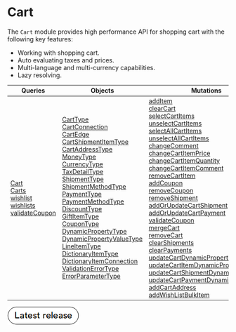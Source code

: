 # Cart

The `Cart` module provides high performance API for shopping cart with the following key features:

* Working with shopping cart.
* Auto evaluating taxes and prices.
* Multi-language and multi-currency capabilities.
* Lazy resolving.

| Queries                                                             	| Objects                      	| Mutations                                                               	|
|--------------------------------------------------------------------	|------------------------------	|--------------------------------------------------------------------------	|
| [Cart](queries/cart.md)<br> [Carts](queries/carts.md)<br> [wishlist](queries/wishlist.md)<br> [wishlists](queries/wishlists.md)<br> [validateCoupon](queries/validate-coupon.md)  | [CartType](objects/cart-type.md)<br> [CartConnection](objects/cart-connection.md)<br> [CartEdge](objects/cart-edge.md)<br> [CartShipmentItemType](objects/cart-shipment-item-type.md)<br> [CartAddressType](objects/cart-address-type.md)<br> [MoneyType](objects/money-type.md)<br> [CurrencyType](objects/currency-type.md)<br> [TaxDetailType](objects/tax-detail-type.md)<br> [ShipmentType](objects/shipment-type.md)<br> [ShipmentMethodType](objects/shipping-method-type.md)<br> [PaymentType](objects/payment-type.md)<br> [PaymentMethodType](objects/payment-method-type.md)<br> [DiscountType](objects/discount-type.md)<br> [GiftItemType](objects/gift-item-type.md)<br> [CouponType](objects/coupon-type.md)<br> [DynamicPropertyType](objects/dynamic-property-type.md)<br> [DynamicPropertyValueType](objects/dynamic-property-value-type.md)<br> [LineItemType](objects/line-item-type.md)<br> [DictionaryItemType](objects/dictionary-item-type.md)<br> [DictionaryItemConnection](objects/dictionary-item-connection.md)<br> [ValidationErrorType](objects/validation-error-type.md)<br> [ErrorParameterType](objects/error-parameter-type.md)|[addItem](mutations/add-item.md)<br> [clearCart](mutations/clear-cart.md)<br> [selectCartItems](mutations/selectCartItems.md)<br> [unselectCartItems](mutations/unselectCartItems.md)<br> [selectAllCartItems](mutations/selectAllCartItems.md)<br> [unselectAllCartItems](mutations/unselectAllCartItems.md)<br> [changeComment](mutations/change-comment.md)<br> [changeCartItemPrice](mutations/change-cart-item-price.md)<br> [changeCartItemQuantity](mutations/change-cart-item-quantity.md)<br> [changeCartItemComment](mutations/change-cart-item-comment.md)<br> [removeCartItem](mutations/remove-cart-item.md)<br> [addCoupon](mutations/add-coupon.md)<br> [removeCoupon](mutations/remove-coupon.md)<br> [removeShipment](mutations/remove-shipment.md)<br> [addOrUpdateCartShipment](mutations/add-or-update-cart-shipment.md)<br> [addOrUpdateCartPayment](mutations/add-or-update-cart-payment.md)<br> [validateCoupon](mutations/validate-coupon.md)<br> [mergeCart](mutations/merge-cart.md)<br> [removeCart](mutations/remove-cart.md)<br> [clearShipments](mutations/clear-shipments.md)<br>	[clearPayments](mutations/clear-payments.md)<br> [updateCartDynamicProperties](mutations/update-cart-payment-dynamic-properties.md)<br> [updateCartItemDynamicProperties](mutations/update-cart-item-dynamic-properties.md)<br> [updateCartShipmentDynamicProperties](mutations/update-cart-shipment-dynamic-properties.md)<br> [updateCartPaymentDynamicProperties](mutations/update-cart-payment-dynamic-properties.md)<br> [addCartAddress](mutations/add-cart-address.md)<br> [addWishListBulkItem](mutations/add-wish-list-bulk-item.md)<br> 	| 

[![Download module](../media/latest_release.png)](https://github.com/VirtoCommerce/vc-module-cart/releases)